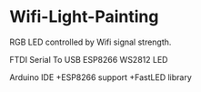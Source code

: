 # Wifi-Light-Painting
RGB LED controlled by Wifi signal strength.

FTDI Serial To USB
ESP8266
WS2812 LED

Arduino IDE
+ESP8266 support
+FastLED library

